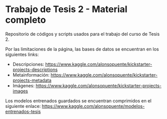# Trabajo de Tesis 2 - Material completo
Repositorio de códigos y scripts usados para el trabajo del curso de Tesis 2.

Por las limitaciones de la página, las bases de datos se encuentran en los siguientes links:

* Descripciones: https://www.kaggle.com/alonsopuente/kickstarter-projects-descriptions
* Metainformación: https://www.kaggle.com/alonsopuente/kickstarter-projects-metadata
* Imágenes: https://www.kaggle.com/alonsopuente/kickstarter-projects-images

Los modelos entrenados guardados se encuentran comprimidos en el siguiente enlace:
https://www.kaggle.com/alonsopuente/modelos-entrenados-tesis
